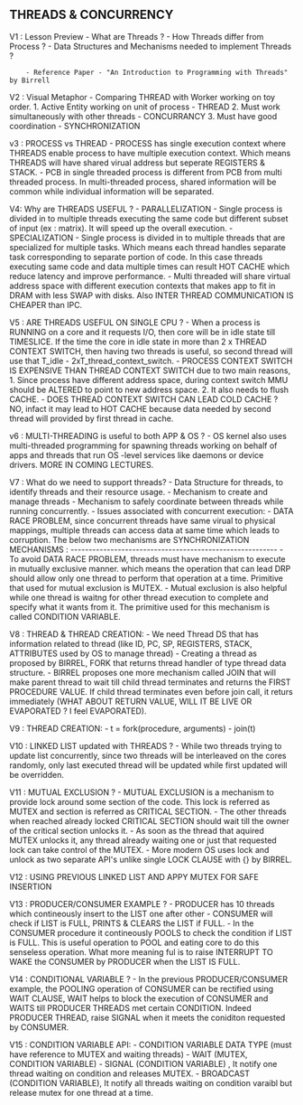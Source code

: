 THREADS & CONCURRENCY
---------------------

V1 : Lesson Preview
		- What are Threads ?
		- How Threads differ from Process ?
		- Data Structures and Mechanisms needed to implement Threads ? 

		- Reference Paper - "An Introduction to Programming with Threads" by Birrell

V2 : Visual Metaphor
		- Comparing THREAD with Worker working on toy order.
			1. Active Entity working on unit of process - THREAD
			2. Must work simultaneously with other threads - CONCURRANCY
			3. Must have good coordination - SYNCHRONIZATION

v3 : PROCESS vs THREAD
		- PROCESS has single execution context where THREADS enable process to have multiple execution context. Which means THREADS will have shared virual address but seperate REGISTERS & STACK.
		- PCB in single threaded process is different from PCB from multi threaded process. In multi-threaded process, shared information will be common while individual information will be separated.

V4: Why are THREADS USEFUL ?
		- PARALLELIZATION - Single process is divided in to multiple threads executing the same code but different subset of input (ex : matrix). It will speed up the overall execution.
		- SPECIALIZATION - Single process is divided in to multiple threads that are specialized for multiple tasks. Which means each thread handles separate task corresponding to separate portion of code. In this case threads executing same code and data multiple times can result HOT CACHE which reduce latency and improve performance.
		- Multi threaded will share virtual address space with different execution contexts that makes app to fit in DRAM with less SWAP with disks. Also INTER THREAD COMMUNICATION IS CHEAPER than IPC.

V5 : ARE THREADS USEFUL ON SINGLE CPU ?
		- When a process is RUNNING on a core and it requests I/O, then core will be in idle state till TIMESLICE. If the time the core in idle state in more than 2 x THREAD CONTEXT SWITCH, then having two threads is useful, so second thread will use that T_idle - 2xT_thread_context_switch. 
		- PROCESS CONTEXT SWITCH IS EXPENSIVE THAN THREAD CONTEXT SWITCH due to two main reasons,
			1. Since process have different address space, during context switch MMU should be ALTERED to point to new address space.
			2. It also needs to flush CACHE.
		- DOES THREAD CONTEXT SWITCH CAN LEAD COLD CACHE ? 
			NO, infact it may lead to HOT CACHE because data needed by second thread will provided by first thread in cache.

v6 : MULTI-THREADING is useful to both APP & OS ?
		- OS kernel also uses multi-threaded programming for spawning threads working on behalf of apps and threads that run OS -level services like daemons or device drivers. MORE IN COMING LECTURES.

V7 : What do we need to support threads?
		- Data Structure for threads, to identify threads and their resource usage.
		- Mechanism to create and manage threads
		- Mechanism to safely coordinate between threads while running concurrently.
		- Issues associated with concurrent execution:
			- DATA RACE PROBLEM, since concurrent threads have same virual to physical mappings, multiple threads can access data at same time which leads to corruption.
		The below two mechanisms are SYNCHRONIZATION MECHANISMS :
		---------------------------------------------------------
		- To avoid DATA RACE PROBLEM, threads must have mechanism to execute in mutually exclusive manner. which means the operation that can lead DRP should allow only one thread to perform that operation at a time. Primitive that used for mutual exclusion is MUTEX.
		- Mutual exclusion is also helpful while one thread is waitng for other thread execution to complete and specify what it wants from it. The primitive used for this mechanism is called CONDITION VARIABLE.

V8 : THREAD & THREAD CREATION:
		- We need Thread DS that has information related to thread (like ID, PC, SP, REGISTERS, STACK, ATTRIBUTES used by OS to manage thread)
		- Creating a thread as proposed by BIRREL, FORK that returns thread handler of type thread data structure.
		- BIRREL proposes one more mechanism called JOIN that will make parent thread to wait till child thread terminates and returns the FIRST PROCEDURE VALUE. If child thread terminates even before join call, it returs immediately (WHAT ABOUT RETURN VALUE, WILL IT BE LIVE OR EVAPORATED ? I feel EVAPORATED).

V9 : THREAD CREATION:
		- t = fork(procedure, arguments)
		- join(t)

V10 : LINKED LIST updated with THREADS ?
		- While two threads trying to update list concurrently, since two threads will be interleaved on the cores randomly, only last executed thread will be updated while first updated will be overridden.

V11 : MUTUAL EXCLUSION ?
		- MUTUAL EXCLUSION is a mechanism to provide lock around some section of the code. This lock is referred as MUTEX and section is referred as CRITICAL SECTION.
		- The other threads when reached already locked CRITICAL SECTION should wait till the owner of the critical section unlocks it.
		- As soon as the thread that aquired MUTEX unlocks it, any thread already waiting one or just that requested lock can take control of the MUTEX. 
		- More modern OS uses lock and unlock as two separate API's unlike single LOCK CLAUSE with {} by BIRREL.

V12 : USING PREVIOUS LINKED LIST AND APPY MUTEX FOR SAFE INSERTION

V13 : PRODUCER/CONSUMER EXAMPLE ?
		- PRODUCER has 10 threads which contineously insert to the LIST one after other
		- CONSUMER will check if LIST is FULL, PRINTS & CLEARS the LIST if FULL.
		- In the CONSUMER procedure it contineously POOLS to check the condition if LIST is FULL. This is useful operation to POOL and eating core to do this senseless operation. What more meaning ful is to raise INTERRUPT TO WAKE the CONSUMER by PRODUCER when the LIST IS FULL.

V14 : CONDITIONAL VARIABLE ?
		- In the previous PRODUCER/CONSUMER example, the POOLING operation of CONSUMER can be rectified using WAIT CLAUSE, WAIT helps to block the execution of CONSUMER and WAITS till PRODUCER THREADS met certain CONDITION. Indeed PRODUCER THREAD, raise SIGNAL when it meets the coniditon requested by CONSUMER. 

V15 : CONDITION VARIABLE API:
		- CONDITION VARIABLE DATA TYPE (must have reference to MUTEX and waiting threads)
	 	- WAIT (MUTEX, CONDITION VARIABLE)
		- SIGNAL (CONDITION VARIABLE) , It notify one thread waiting on condition and releases MUTEX.
		- BROADCAST (CONDITION VARIABLE), It notify all threads waiting on condition varaibl but release mutex for one thread at a time.	

		